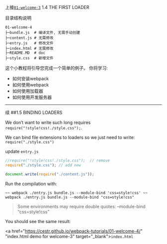 上接[`01-welcome-3`](/01-welcome-3 "welcome") 1.4 THE FIRST LOADER

目录结构说明

```
01-welcome-4
├─bundle.js  # 编译文件, 无需手动创建
├─content.js # 无需修改
├─entry.js   # 修改文件    
├─index.html # 无需修改
├─README.MD  # doc
├─style.css  # 新增文件
```

这个小教程将引导您完成一个简单的例子。
你将学习:
* 如何安装webpack
* 如何使用webpack
* 如何使用加载器
* 如何使用开发服务器

---------------------------------------

续
##1.5 BINDING LOADERS

We don’t want to write such long requires `require("!style!css!./style.css");`.

We can bind file extensions to loaders so we just need to write: `require("./style.css")`

update `entry.js`

```js
//require("!style!css!./style.css");  // remove
require("./style.css"); // add new

document.write(require("./content.js"));
```

Run the compilation with:

```shell
~~ webpack ./entry.js bundle.js --module-bind 'css=style!css' ~~
webpack ./entry.js bundle.js --module-bind "css=style!css"
```
> Some environments may require double quotes: –module-bind “css=style!css”

You should see the same result:

<a href="https://cestr.github.io/webpack-tutorials/01-welcome-4/" "index.html demo for welcome-3" target="_blank">`index.html`</a>

